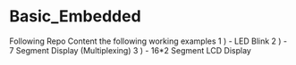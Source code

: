 # Basic_Embedded
Following Repo Content the following working examples 
1 ) - LED Blink 
2 ) - 7 Segment Display (Multiplexing)
3 ) - 16*2 Segment LCD Display 
